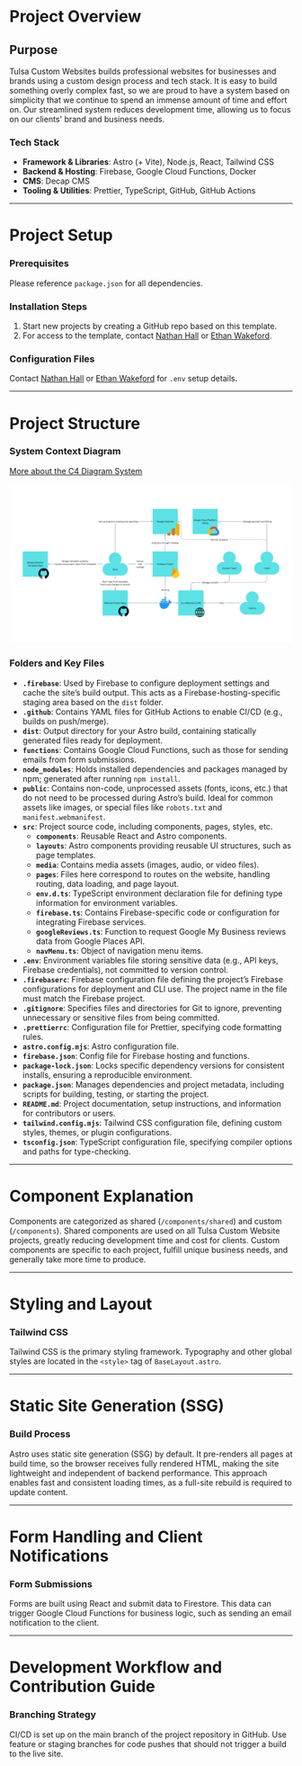 # Project Overview

## Purpose

Tulsa Custom Websites builds professional websites for businesses and brands using a custom design process and tech stack. It is easy to build something overly complex fast, so we are proud to have a system based on simplicity that we continue to spend an immense amount of time and effort on. Our streamlined system reduces development time, allowing us to focus on our clients' brand and business needs.

### Tech Stack

- **Framework & Libraries**: Astro (+ Vite), Node.js, React, Tailwind CSS
- **Backend & Hosting**: Firebase, Google Cloud Functions, Docker
- **CMS**: Decap CMS
- **Tooling & Utilities**: Prettier, TypeScript, GitHub, GitHub Actions

---

# Project Setup

### Prerequisites

Please reference `package.json` for all dependencies.

### Installation Steps

1. Start new projects by creating a GitHub repo based on this template.
2. For access to the template, contact [Nathan Hall](https://github.com/nathanhall762) or [Ethan Wakeford](https://github.com/EthanWakeford).

### Configuration Files

Contact [Nathan Hall](https://github.com/nathanhall762) or [Ethan Wakeford](https://github.com/EthanWakeford) for `.env` setup details.

---

# Project Structure

### System Context Diagram

[More about the C4 Diagram System](https://c4model.com/)

![image](public/C1-Diagrams-Tulsa-Custom-Websites.png)

### Folders and Key Files

- **`.firebase`**: Used by Firebase to configure deployment settings and cache the site’s build output. This acts as a Firebase-hosting-specific staging area based on the `dist` folder.
- **`.github`**: Contains YAML files for GitHub Actions to enable CI/CD (e.g., builds on push/merge).
- **`dist`**: Output directory for your Astro build, containing statically generated files ready for deployment.
- **`functions`**: Contains Google Cloud Functions, such as those for sending emails from form submissions.
- **`node_modules`**: Holds installed dependencies and packages managed by npm; generated after running `npm install`.
- **`public`**: Contains non-code, unprocessed assets (fonts, icons, etc.) that do not need to be processed during Astro’s build. Ideal for common assets like images, or special files like `robots.txt` and `manifest.webmanifest`.
- **`src`**: Project source code, including components, pages, styles, etc.
  - **`components`**: Reusable React and Astro components.
  - **`layouts`**: Astro components providing reusable UI structures, such as page templates.
  - **`media`**: Contains media assets (images, audio, or video files).
  - **`pages`**: Files here correspond to routes on the website, handling routing, data loading, and page layout.
  - **`env.d.ts`**: TypeScript environment declaration file for defining type information for environment variables.
  - **`firebase.ts`**: Contains Firebase-specific code or configuration for integrating Firebase services.
  - **`googleReviews.ts`**: Function to request Google My Business reviews data from Google Places API.
  - **`navMenu.ts`**: Object of navigation menu items.
- **`.env`**: Environment variables file storing sensitive data (e.g., API keys, Firebase credentials), not committed to version control.
- **`.firebaserc`**: Firebase configuration file defining the project’s Firebase configurations for deployment and CLI use. The project name in the file must match the Firebase project.
- **`.gitignore`**: Specifies files and directories for Git to ignore, preventing unnecessary or sensitive files from being committed.
- **`.prettierrc`**: Configuration file for Prettier, specifying code formatting rules.
- **`astro.config.mjs`**: Astro configuration file.
- **`firebase.json`**: Config file for Firebase hosting and functions.
- **`package-lock.json`**: Locks specific dependency versions for consistent installs, ensuring a reproducible environment.
- **`package.json`**: Manages dependencies and project metadata, including scripts for building, testing, or starting the project.
- **`README.md`**: Project documentation, setup instructions, and information for contributors or users.
- **`tailwind.config.mjs`**: Tailwind CSS configuration file, defining custom styles, themes, or plugin configurations.
- **`tsconfig.json`**: TypeScript configuration file, specifying compiler options and paths for type-checking.

---

# Component Explanation

Components are categorized as shared (`/components/shared`) and custom (`/components`). Shared components are used on all Tulsa Custom Website projects, greatly reducing development time and cost for clients. Custom components are specific to each project, fulfill unique business needs, and generally take more time to produce.

---

# Styling and Layout

### Tailwind CSS

Tailwind CSS is the primary styling framework. Typography and other global styles are located in the `<style>` tag of `BaseLayout.astro`.

---

# Static Site Generation (SSG)

### Build Process

Astro uses static site generation (SSG) by default. It pre-renders all pages at build time, so the browser receives fully rendered HTML, making the site lightweight and independent of backend performance. This approach enables fast and consistent loading times, as a full-site rebuild is required to update content.

---

# Form Handling and Client Notifications

### Form Submissions

Forms are built using React and submit data to Firestore. This data can trigger Google Cloud Functions for business logic, such as sending an email notification to the client.

---

# Development Workflow and Contribution Guide

### Branching Strategy

CI/CD is set up on the main branch of the project repository in GitHub. Use feature or staging branches for code pushes that should not trigger a build to the live site.
